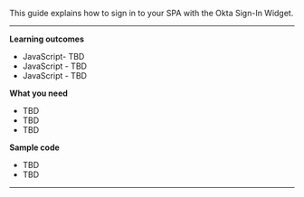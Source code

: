 This guide explains how to sign in to your SPA with the Okta Sign-In Widget.

---

**Learning outcomes**

* JavaScript- TBD
* JavaScript - TBD
* JavaScript - TBD

**What you need**

* TBD
* TBD
* TBD

**Sample code**

* TBD
* TBD

---
